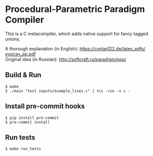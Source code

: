 # Procedural-Parametric Paradigm Compiler

This is a C metacompiler, which adds native support for fancy tagged unions.

A thorough explanation (in English): https://cortan122.de/latex_pdfs/курсач_pp.pdf \
Original idea (in Russian): http://softcraft.ru/paradigm/ppp/

## Build & Run

```console
$ make
$ ./main "test inputs/example_lines.c" | tcc -run -x c -
```

## Install pre-commit hooks

```console
$ pip install pre-commit
$ pre-commit install
```

## Run tests

```console
$ make run_tests
```
